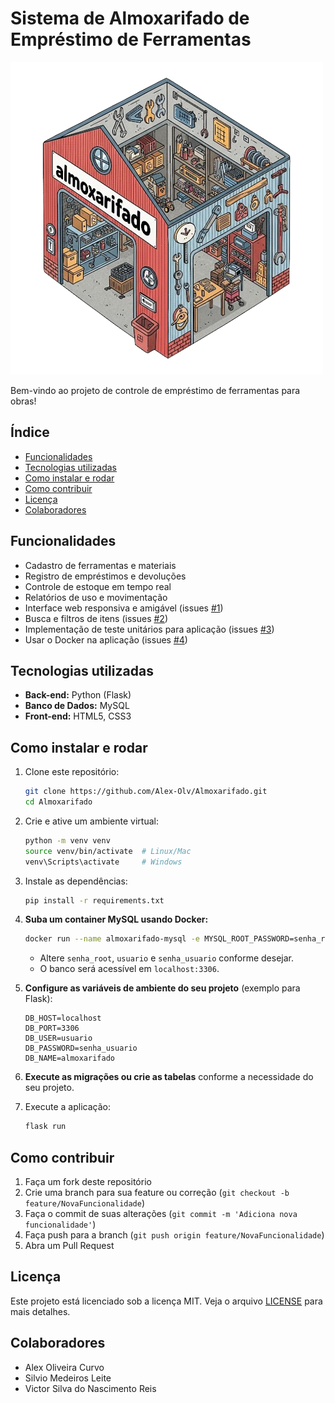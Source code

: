 # Sistema de Almoxarifado de Empréstimo de Ferramentas

![Imagem](https://github.com/Alex-Olv/Almoxarifado/blob/main/static/assets/unnamed_2_-removebg-preview.png)

Bem-vindo ao projeto de controle de empréstimo de ferramentas para obras!

## Índice

- [Funcionalidades](#funcionalidades)
- [Tecnologias utilizadas](#tecnologias-utilizadas)
- [Como instalar e rodar](#como-instalar-e-rodar)
- [Como contribuir](#como-contribuir)
- [Licença](#licença)
- [Colaboradores](#colaboradores)

## Funcionalidades

- Cadastro de ferramentas e materiais
- Registro de empréstimos e devoluções
- Controle de estoque em tempo real
- Relatórios de uso e movimentação
- Interface web responsiva e amigável (issues [#1](https://github.com/Alex-Olv/Almoxarifado/issues/1))
- Busca e filtros de itens (issues [#2](https://github.com/Alex-Olv/Almoxarifado/issues/2))
- Implementação de teste unitários para aplicação (issues [#3](https://github.com/Alex-Olv/Almoxarifado/issues/3))
- Usar o Docker na aplicação (issues [#4](https://github.com/Alex-Olv/Almoxarifado/issues/4))

## Tecnologias utilizadas

- **Back-end:** Python (Flask)
- **Banco de Dados:** MySQL
- **Front-end:** HTML5, CSS3

## Como instalar e rodar

1. Clone este repositório:
   ```bash
   git clone https://github.com/Alex-Olv/Almoxarifado.git
   cd Almoxarifado
   ```

2. Crie e ative um ambiente virtual:
   ```bash
   python -m venv venv
   source venv/bin/activate  # Linux/Mac
   venv\Scripts\activate     # Windows
   ```

3. Instale as dependências:
   ```bash
   pip install -r requirements.txt
   ```

4. **Suba um container MySQL usando Docker:**
   ```bash
   docker run --name almoxarifado-mysql -e MYSQL_ROOT_PASSWORD=senha_root -e MYSQL_DATABASE=almoxarifado -e MYSQL_USER=usuario -e MYSQL_PASSWORD=senha_usuario -p 3306:3306 -d mysql:8.0
   ```
   - Altere `senha_root`, `usuario` e `senha_usuario` conforme desejar.
   - O banco será acessível em `localhost:3306`.

5. **Configure as variáveis de ambiente do seu projeto** (exemplo para Flask):
   ```
   DB_HOST=localhost
   DB_PORT=3306
   DB_USER=usuario
   DB_PASSWORD=senha_usuario
   DB_NAME=almoxarifado
   ```

6. **Execute as migrações ou crie as tabelas** conforme a necessidade do seu projeto.

7. Execute a aplicação:
   ```bash
   flask run

## Como contribuir

1. Faça um fork deste repositório
2. Crie uma branch para sua feature ou correção (`git checkout -b feature/NovaFuncionalidade`)
3. Faça o commit de suas alterações (`git commit -m 'Adiciona nova funcionalidade'`)
4. Faça push para a branch (`git push origin feature/NovaFuncionalidade`)
5. Abra um Pull Request

## Licença

Este projeto está licenciado sob a licença MIT. Veja o arquivo [LICENSE](LICENSE) para mais detalhes.

## Colaboradores

- Alex Oliveira Curvo
- Silvio Medeiros Leite
- Victor Silva do Nascimento Reis






